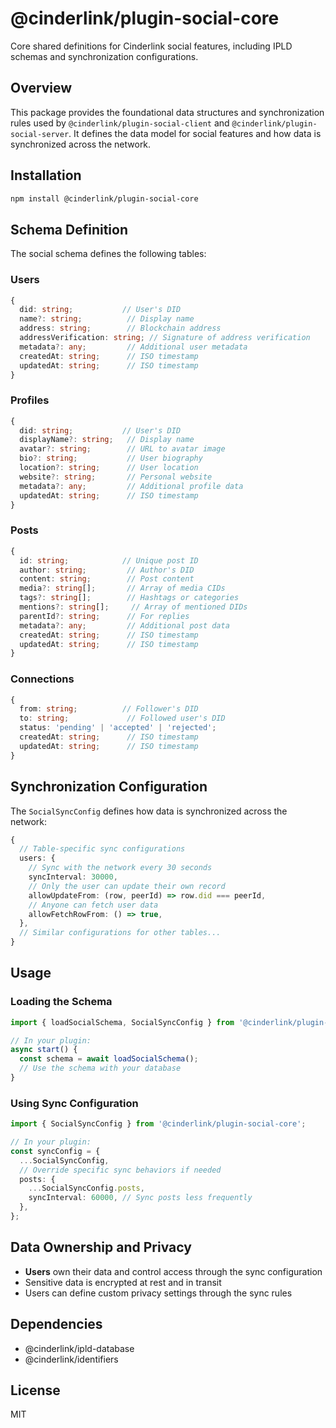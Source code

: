 # @cinderlink/plugin-social-core

Core shared definitions for Cinderlink social features, including IPLD schemas and synchronization configurations.

## Overview

This package provides the foundational data structures and synchronization rules used by `@cinderlink/plugin-social-client` and `@cinderlink/plugin-social-server`. It defines the data model for social features and how data is synchronized across the network.

## Installation

```bash
npm install @cinderlink/plugin-social-core
```

## Schema Definition

The social schema defines the following tables:

### Users

```typescript
{
  did: string;           // User's DID
  name?: string;          // Display name
  address: string;        // Blockchain address
  addressVerification: string; // Signature of address verification
  metadata?: any;         // Additional user metadata
  createdAt: string;      // ISO timestamp
  updatedAt: string;      // ISO timestamp
}
```

### Profiles

```typescript
{
  did: string;           // User's DID
  displayName?: string;   // Display name
  avatar?: string;        // URL to avatar image
  bio?: string;           // User biography
  location?: string;      // User location
  website?: string;       // Personal website
  metadata?: any;         // Additional profile data
  updatedAt: string;      // ISO timestamp
}
```

### Posts

```typescript
{
  id: string;            // Unique post ID
  author: string;         // Author's DID
  content: string;        // Post content
  media?: string[];       // Array of media CIDs
  tags?: string[];        // Hashtags or categories
  mentions?: string[];     // Array of mentioned DIDs
  parentId?: string;      // For replies
  metadata?: any;         // Additional post data
  createdAt: string;      // ISO timestamp
  updatedAt: string;      // ISO timestamp
}
```

### Connections

```typescript
{
  from: string;          // Follower's DID
  to: string;             // Followed user's DID
  status: 'pending' | 'accepted' | 'rejected';
  createdAt: string;      // ISO timestamp
  updatedAt: string;      // ISO timestamp
}
```

## Synchronization Configuration

The `SocialSyncConfig` defines how data is synchronized across the network:

```typescript
{
  // Table-specific sync configurations
  users: {
    // Sync with the network every 30 seconds
    syncInterval: 30000,
    // Only the user can update their own record
    allowUpdateFrom: (row, peerId) => row.did === peerId,
    // Anyone can fetch user data
    allowFetchRowFrom: () => true,
  },
  // Similar configurations for other tables...
}
```

## Usage

### Loading the Schema

```typescript
import { loadSocialSchema, SocialSyncConfig } from '@cinderlink/plugin-social-core';

// In your plugin:
async start() {
  const schema = await loadSocialSchema();
  // Use the schema with your database
}
```

### Using Sync Configuration

```typescript
import { SocialSyncConfig } from '@cinderlink/plugin-social-core';

// In your plugin:
const syncConfig = {
  ...SocialSyncConfig,
  // Override specific sync behaviors if needed
  posts: {
    ...SocialSyncConfig.posts,
    syncInterval: 60000, // Sync posts less frequently
  },
};
```

## Data Ownership and Privacy

- **Users** own their data and control access through the sync configuration
- Sensitive data is encrypted at rest and in transit
- Users can define custom privacy settings through the sync rules

## Dependencies

- @cinderlink/ipld-database
- @cinderlink/identifiers

## License

MIT
